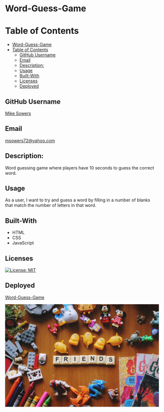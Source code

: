 # Word-Guess-Game

# Table of Contents
- [Word-Guess-Game](#word-guess-game)
- [Table of Contents](#table-of-contents)
  - [GitHub Username](#github-username)
  - [Email](#email)
  - [Description:](#description)
  - [Usage](#usage)
  - [Built-With](#built-with)
  - [Licenses](#licenses)
  - [Deployed](#deployed)


## GitHub Username
[Mike Sowers](https://github.com/msowers72)

## Email
<msowers72@yahoo.com>

## Description:
Word guessing game where players have 10 seconds to guess the correct word.

## Usage
As a user, I want to try and guess a word by filling in a number of blanks that match the number of letters in that word.

## Built-With
* HTML
* CSS
* JavaScript

   

## Licenses 
[![License: MIT](https://img.shields.io/badge/License-MIT-yellow.svg)](https://opensource.org/licenses/MIT)
<!-- ![Tux, the Linux mascot](https://img.shields.io/badge/License-MIT-green) -->
  
 ## Deployed
 [Word-Guess-Game](https://msowers72.github.io/Word-Guess-Game/)
 
 
 ![images](./assets/img/stock%20img.jpg) 
 


